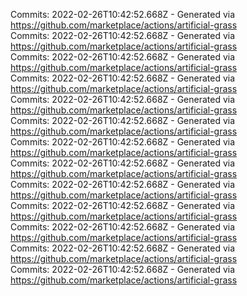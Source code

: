 Commits: 2022-02-26T10:42:52.668Z - Generated via https://github.com/marketplace/actions/artificial-grass
<br>
Commits: 2022-02-26T10:42:52.668Z - Generated via https://github.com/marketplace/actions/artificial-grass
<br>
Commits: 2022-02-26T10:42:52.668Z - Generated via https://github.com/marketplace/actions/artificial-grass
<br>
Commits: 2022-02-26T10:42:52.668Z - Generated via https://github.com/marketplace/actions/artificial-grass
<br>
Commits: 2022-02-26T10:42:52.668Z - Generated via https://github.com/marketplace/actions/artificial-grass
<br>
Commits: 2022-02-26T10:42:52.668Z - Generated via https://github.com/marketplace/actions/artificial-grass
<br>
Commits: 2022-02-26T10:42:52.668Z - Generated via https://github.com/marketplace/actions/artificial-grass
<br>
Commits: 2022-02-26T10:42:52.668Z - Generated via https://github.com/marketplace/actions/artificial-grass
<br>
Commits: 2022-02-26T10:42:52.668Z - Generated via https://github.com/marketplace/actions/artificial-grass
<br>
Commits: 2022-02-26T10:42:52.668Z - Generated via https://github.com/marketplace/actions/artificial-grass
<br>
Commits: 2022-02-26T10:42:52.668Z - Generated via https://github.com/marketplace/actions/artificial-grass
<br>
Commits: 2022-02-26T10:42:52.668Z - Generated via https://github.com/marketplace/actions/artificial-grass
<br>
Commits: 2022-02-26T10:42:52.668Z - Generated via https://github.com/marketplace/actions/artificial-grass
<br>
